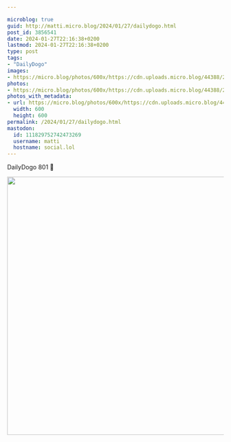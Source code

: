 ```yaml
---

microblog: true
guid: http://matti.micro.blog/2024/01/27/dailydogo.html
post_id: 3856541
date: 2024-01-27T22:16:38+0200
lastmod: 2024-01-27T22:16:38+0200
type: post
tags:
- "DailyDogo"
images:
- https://micro.blog/photos/600x/https://cdn.uploads.micro.blog/44388/2024/4b2e9a8971be444bbd222ba998d0947f.jpg
photos:
- https://micro.blog/photos/600x/https://cdn.uploads.micro.blog/44388/2024/4b2e9a8971be444bbd222ba998d0947f.jpg
photos_with_metadata:
- url: https://micro.blog/photos/600x/https://cdn.uploads.micro.blog/44388/2024/4b2e9a8971be444bbd222ba998d0947f.jpg
  width: 600
  height: 600
permalink: /2024/01/27/dailydogo.html
mastodon:
  id: 111829752742473269
  username: matti
  hostname: social.lol
---
```

DailyDogo 801 🐶

<img src="/media/uploads/2024/4b2e9a8971be444bbd222ba998d0947f.jpg" width="600" height="600" alt="" />
